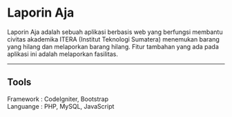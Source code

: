 # Laporin Aja

Laporin Aja adalah sebuah aplikasi berbasis web yang berfungsi membantu civitas akademika ITERA (Institut Teknologi Sumatera) menemukan barang yang hilang dan melaporkan barang hilang. Fitur tambahan yang ada pada aplikasi ini adalah melaporkan fasilitas.

---
## Tools

Framework : CodeIgniter, Bootstrap\
Languange : PHP, MySQL, JavaScript
